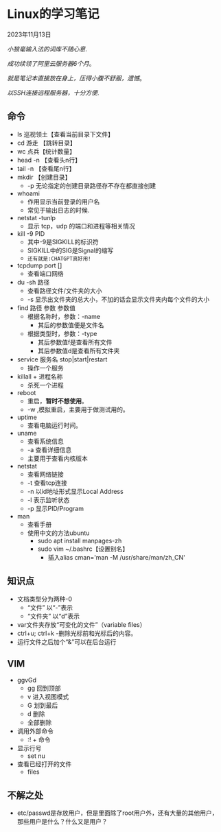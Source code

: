 # Linux的学习笔记

2023年11月13日

*小狼毫输入法的词库不随心意*.

*成功续领了阿里云服务器6个月*。

*就是笔记本直接放在身上，压得小腹不舒服，遗憾*。

*以SSH连接远程服务器，十分方便*.

## 命令

- ls 巡视领土【查看当前目录下文件】
- cd 游走 【跳转目录】
- wc 点兵【统计数量】
- head -n 【查看头n行】
- tail -n 【查看尾n行】
- mkdir 【创建目录】
  - -p 无论指定的创建目录路径存不存在都直接创建
- whoami
  - 作用显示当前登录的用户名
  - 常见于输出日志的时候.
- netstat -tunlp
  - 显示 tcp，udp 的端口和进程等相关情况
- kill -9 PID
  - 其中-9是SIGKILL的标识符
  - SIGKILL中的SIG是Signal的缩写
  - `还有就是:CHATGPT真好用!`
- tcpdump port []
  - 查看端口网络
- du -sh 路径
  - 查看路径文件/文件夹的大小
  - -s 显示出文件夹的总大小，不加的话会显示文件夹内每个文件的大小
- find 路径 参数 参数值
  - 根据名称时，参数：-name
    - 其后的参数值便是文件名
  - 根据类型时，参数：-type
    - 其后参数值f是查看所有文件
    - 其后参数值d是查看所有文件夹
- service 服务名 stop|start|restart
  - 操作一个服务
- killall + 进程名称
  - 杀死一个进程
- reboot
  - 重启，**暂时不想使用**。
  - -w ,模拟重启，主要用于做测试用的。
- uptime
  - 查看电脑运行时间。
- uname
  - 查看系统信息
  - -a 查看详细信息
  - 主要用于查看内核版本
- netstat
  - 查看网络链接
  - -t 查看tcp连接
  - -n 以id地址形式显示Local Address
  - -l 表示监听状态
  - -p 显示PID/Program
- man
  - 查看手册
  - 使用中文的方法ubuntu
    - sudo apt install manpages-zh
    - sudo vim ~/.bashrc【设置别名】
      - 插入alias cman='man -M /usr/share/man/zh_CN'

## 知识点

- 文档类型分为两种-0
  - “文件” 以“-”表示
  - “文件夹” 以“d”表示
- var文件夹存放“可变化的文件”（variable files）
- ctrl+u; ctrl+k
  -删除光标前和光标后的内容。
- 运行文件之后加个“&”可以在后台运行

## VIM

- ggvGd
  - gg 回到顶部
  - v 进入视图模式
  - G 划到最后
  - d 删除
  - 全部删除
- 调用外部命令
  - :! + 命令
- 显示行号
  - set nu
- 查看已经打开的文件
  - files
  
## 不解之处

- etc/passwd是存放用户，但是里面除了root用户外，还有大量的其他用户，那些用户是什么？什么又是用户？
